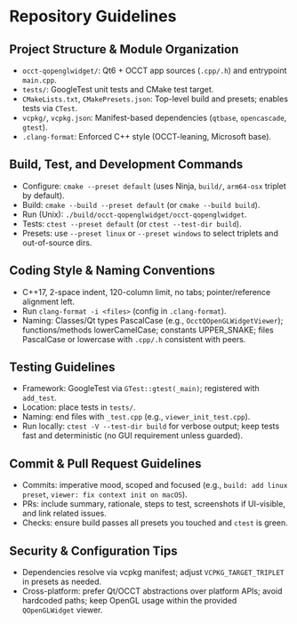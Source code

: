 # Repository Guidelines

## Project Structure & Module Organization
- `occt-qopenglwidget/`: Qt6 + OCCT app sources (`.cpp/.h`) and entrypoint `main.cpp`.
- `tests/`: GoogleTest unit tests and CMake test target.
- `CMakeLists.txt`, `CMakePresets.json`: Top-level build and presets; enables tests via `CTest`.
- `vcpkg/`, `vcpkg.json`: Manifest-based dependencies (`qtbase`, `opencascade`, `gtest`).
- `.clang-format`: Enforced C++ style (OCCT-leaning, Microsoft base).

## Build, Test, and Development Commands
- Configure: `cmake --preset default` (uses Ninja, `build/`, `arm64-osx` triplet by default).
- Build: `cmake --build --preset default` (or `cmake --build build`).
- Run (Unix): `./build/occt-qopenglwidget/occt-qopenglwidget`.
- Tests: `ctest --preset default` (or `ctest --test-dir build`).
- Presets: use `--preset linux` or `--preset windows` to select triplets and out-of-source dirs.

## Coding Style & Naming Conventions
- C++17, 2-space indent, 120-column limit, no tabs; pointer/reference alignment left.
- Run `clang-format -i <files>` (config in `.clang-format`).
- Naming: Classes/Qt types PascalCase (e.g., `OcctQOpenGLWidgetViewer`); functions/methods lowerCamelCase; constants UPPER_SNAKE; files PascalCase or lowercase with `.cpp/.h` consistent with peers.

## Testing Guidelines
- Framework: GoogleTest via `GTest::gtest(_main)`; registered with `add_test`.
- Location: place tests in `tests/`.
- Naming: end files with `_test.cpp` (e.g., `viewer_init_test.cpp`).
- Run locally: `ctest -V --test-dir build` for verbose output; keep tests fast and deterministic (no GUI requirement unless guarded).

## Commit & Pull Request Guidelines
- Commits: imperative mood, scoped and focused (e.g., `build: add linux preset`, `viewer: fix context init on macOS`).
- PRs: include summary, rationale, steps to test, screenshots if UI-visible, and link related issues.
- Checks: ensure build passes all presets you touched and `ctest` is green.

## Security & Configuration Tips
- Dependencies resolve via vcpkg manifest; adjust `VCPKG_TARGET_TRIPLET` in presets as needed.
- Cross-platform: prefer Qt/OCCT abstractions over platform APIs; avoid hardcoded paths; keep OpenGL usage within the provided `QOpenGLWidget` viewer.

